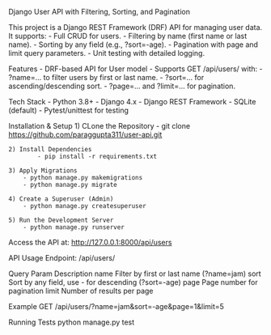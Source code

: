 Django User API with Filtering, Sorting, and Pagination

This project is a Django REST Framework (DRF) API for managing user data. It supports:
    - Full CRUD for users.
    - Filtering by name (first name or last name).
    - Sorting by any field (e.g., ?sort=-age).
    - Pagination with page and limit query parameters.
    - Unit testing with detailed logging.

Features
    - DRF-based API for User model
    - Supports GET /api/users/ with:
        - ?name=... to filter users by first or last name.
        - ?sort=... for ascending/descending sort.
        - ?page=... and ?limit=... for pagination.

Tech Stack
    - Python 3.8+
    - Django 4.x
    - Django REST Framework
    - SQLite (default)
    - Pytest/unittest for testing

Installation & Setup
    1) CLone the Repository
            - git clone https://github.com/paraggupta311/user-api.git

    2) Install Dependencies
            - pip install -r requirements.txt
    
    3) Apply Migrations
        - python manage.py makemigrations
        - python manage.py migrate

    4) Create a Superuser (Admin)
        - python manage.py createsuperuser

    5) Run the Development Server
        - python manage.py runserver

Access the API at: http://127.0.0.1:8000/api/users

API Usage
Endpoint: /api/users/

Query Param	                    Description
name	                        Filter by first or last name (?name=jam)
sort	                        Sort by any field, use - for descending (?sort=-age)
page	                        Page number for pagination
limit	                        Number of results per page

Example
GET /api/users/?name=jam&sort=-age&page=1&limit=5

Running Tests
python manage.py test


